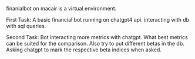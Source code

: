 finanialbot on macair is a virtual environment.

First Task:
A basic financial bot running on chatgpt4 api. interacting with db with sql queries.

Second Task:
Bot interacting more metrics with chatgpt.
What best metrics can be suited for the comparison. Also try to put different betas in the db. Asking chatgpt to mark the respective beta indices when asked.
